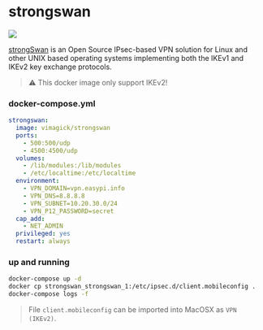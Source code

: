 strongswan
==========

![](https://badge.imagelayers.io/vimagick/strongswan:latest.svg)

[strongSwan][1] is an Open Source IPsec-based VPN solution for Linux and other
UNIX based operating systems implementing both the IKEv1 and IKEv2 key exchange
protocols.

> :warning: This docker image only support IKEv2!

### docker-compose.yml

```yaml
strongswan:
  image: vimagick/strongswan
  ports:
    - 500:500/udp
    - 4500:4500/udp
  volumes:
    - /lib/modules:/lib/modules
    - /etc/localtime:/etc/localtime
  environment:
    - VPN_DOMAIN=vpn.easypi.info
    - VPN_DNS=8.8.8.8
    - VPN_SUBNET=10.20.30.0/24
    - VPN_P12_PASSWORD=secret
  cap_add:
    - NET_ADMIN
  privileged: yes
  restart: always
```

### up and running

```bash
docker-compose up -d
docker cp strongswan_strongswan_1:/etc/ipsec.d/client.mobileconfig .
docker-compose logs -f
```

> File `client.mobileconfig` can be imported into MacOSX as `VPN (IKEv2)`.

[1]: https://strongswan.org/
